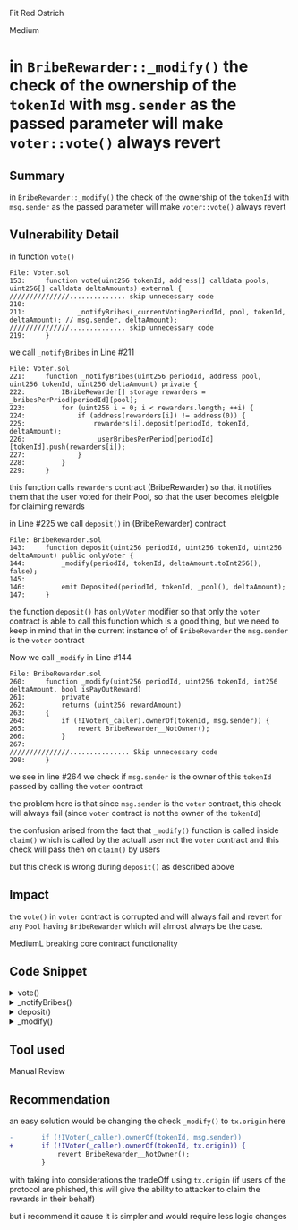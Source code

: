 Fit Red Ostrich

Medium

# in `BribeRewarder::_modify()` the check of the ownership of the `tokenId` with `msg.sender` as the passed parameter will make `voter::vote()` always revert

## Summary
in `BribeRewarder::_modify()` the check of the ownership of the `tokenId` with `msg.sender` as the passed parameter will make `voter::vote()` always revert
## Vulnerability Detail

in function `vote()`
```solidity
File: Voter.sol
153:     function vote(uint256 tokenId, address[] calldata pools, uint256[] calldata deltaAmounts) external {
///////////////.............. skip unnecessary code
210: 
211:             _notifyBribes(_currentVotingPeriodId, pool, tokenId, deltaAmount); // msg.sender, deltaAmount);
///////////////.............. skip unnecessary code
219:     }
```

we call `_notifyBribes` in Line #211 

```solidity
File: Voter.sol
221:     function _notifyBribes(uint256 periodId, address pool, uint256 tokenId, uint256 deltaAmount) private {
222:         IBribeRewarder[] storage rewarders = _bribesPerPriod[periodId][pool];
223:         for (uint256 i = 0; i < rewarders.length; ++i) {
224:             if (address(rewarders[i]) != address(0)) {
225:                 rewarders[i].deposit(periodId, tokenId, deltaAmount);
226:                 _userBribesPerPeriod[periodId][tokenId].push(rewarders[i]);
227:             }
228:         }
229:     }
```

this function calls `rewarders` contract (BribeRewarder) so that it notifies them that the user voted for their Pool, so that the user becomes eleigble for claiming rewards

in Line #225 we call `deposit()` in (BribeRewarder) contract

```solidity
File: BribeRewarder.sol
143:     function deposit(uint256 periodId, uint256 tokenId, uint256 deltaAmount) public onlyVoter {
144:         _modify(periodId, tokenId, deltaAmount.toInt256(), false);
145: 
146:         emit Deposited(periodId, tokenId, _pool(), deltaAmount);
147:     }
```

the function `deposit()` has `onlyVoter` modifier so that only the `voter` contract is able to call this function which is a good thing, but we need to keep in mind that in the current instance of of `BribeRewarder` the `msg.sender` is the `voter` contract

Now we call `_modify` in Line #144 

```solidity
File: BribeRewarder.sol
260:     function _modify(uint256 periodId, uint256 tokenId, int256 deltaAmount, bool isPayOutReward)
261:         private
262:         returns (uint256 rewardAmount)
263:     {
264:         if (!IVoter(_caller).ownerOf(tokenId, msg.sender)) {
265:             revert BribeRewarder__NotOwner();
266:         }
267: 
///////////////............... Skip unnecessary code
298:     }
```
we see in line #264 we check if `msg.sender` is the owner of this `tokenId` passed by calling the `voter` contract

the problem here is that since `msg.sender` is the `voter` contract, this check will always fail (since `voter` contract is not the owner of the `tokenId`)

the confusion arised from the fact that `_modify()` function is called inside `claim()` which is called by the actuall user not the `voter` contract and this check will pass then on `claim()` by users

but this check is wrong during `deposit()` as described above

## Impact
the `vote()` in `voter` contract is corrupted and will always fail and revert for any `Pool` having `BribeRewarder` which will almost always be the case.

MediumL breaking core contract functionality

## Code Snippet
<details><summary>vote()</summary>
<p>
https://github.com/sherlock-audit/2024-06-magicsea/blob/7fd1a65b76d50f1bf2555c699ef06cde2b646674/magicsea-staking/src/Voter.sol#L153-L219

```solidity
File: Voter.sol
153:     function vote(uint256 tokenId, address[] calldata pools, uint256[] calldata deltaAmounts) external {
154:         if (pools.length != deltaAmounts.length) revert IVoter__InvalidLength();
155: 
156:         // check voting started
157:         if (!_votingStarted()) revert IVoter_VotingPeriodNotStarted();
158:         if (_votingEnded()) revert IVoter_VotingPeriodEnded();
159: 
160:         // check ownership of tokenId
161:         if (_mlumStaking.ownerOf(tokenId) != msg.sender) {
162:             revert IVoter__NotOwner();
163:         }
164: 
165:         uint256 currentPeriodId = _currentVotingPeriodId;
166:         // check if alreay voted
167:         if (_hasVotedInPeriod[currentPeriodId][tokenId]) {
168:             revert IVoter__AlreadyVoted();
169:         }
170: 
171:         // check if _minimumLockTime >= initialLockDuration and it is locked
172:         if (_mlumStaking.getStakingPosition(tokenId).initialLockDuration < _minimumLockTime) {
173:             revert IVoter__InsufficientLockTime();
174:         }
175:         if (_mlumStaking.getStakingPosition(tokenId).lockDuration < _periodDuration) {
176:             revert IVoter__InsufficientLockTime();
177:         }
178: 
179:         uint256 votingPower = _mlumStaking.getStakingPosition(tokenId).amountWithMultiplier;
180: 
181:         // check if deltaAmounts > votingPower
182:         uint256 totalUserVotes;
183:         for (uint256 i = 0; i < pools.length; ++i) {
184:             totalUserVotes += deltaAmounts[i];
185:         }
186: 
187:         if (totalUserVotes > votingPower) {
188:             revert IVoter__InsufficientVotingPower();
189:         }
190: 
191:         IVoterPoolValidator validator = _poolValidator;
192: 
193:         for (uint256 i = 0; i < pools.length; ++i) {
194:             address pool = pools[i];
195: 
196:             if (address(validator) != address(0) && !validator.isValid(pool)) {
197:                 revert Voter__PoolNotVotable();
198:             }
199: 
200:             uint256 deltaAmount = deltaAmounts[i];
201: 
202:             _userVotes[tokenId][pool] += deltaAmount;
203:             _poolVotesPerPeriod[currentPeriodId][pool] += deltaAmount;
204: 
205:             if (_votes.contains(pool)) {
206:                 _votes.set(pool, _votes.get(pool) + deltaAmount);
207:             } else {
208:                 _votes.set(pool, deltaAmount);
209:             }
210: 
211:             _notifyBribes(_currentVotingPeriodId, pool, tokenId, deltaAmount); // msg.sender, deltaAmount);
212:         }
213: 
214:         _totalVotes += totalUserVotes;
215: 
216:         _hasVotedInPeriod[currentPeriodId][tokenId] = true;
217: 
218:         emit Voted(tokenId, currentPeriodId, pools, deltaAmounts);
219:     }
```


</p>
</details> 

<details><summary>_notifyBribes()</summary>
<p>
https://github.com/sherlock-audit/2024-06-magicsea/blob/7fd1a65b76d50f1bf2555c699ef06cde2b646674/magicsea-staking/src/Voter.sol#L221-L229

```solidity
    function _notifyBribes(uint256 periodId, address pool, uint256 tokenId, uint256 deltaAmount) private {
        IBribeRewarder[] storage rewarders = _bribesPerPriod[periodId][pool];
        for (uint256 i = 0; i < rewarders.length; ++i) {
            if (address(rewarders[i]) != address(0)) {
                rewarders[i].deposit(periodId, tokenId, deltaAmount);
                _userBribesPerPeriod[periodId][tokenId].push(rewarders[i]);
            }
        }
    }
```


</p>
</details> 

<details><summary>deposit()</summary>
<p>
https://github.com/sherlock-audit/2024-06-magicsea/blob/7fd1a65b76d50f1bf2555c699ef06cde2b646674/magicsea-staking/src/rewarders/BribeRewarder.sol#L143-L147

```solidity
    function deposit(uint256 periodId, uint256 tokenId, uint256 deltaAmount) public onlyVoter {
        _modify(periodId, tokenId, deltaAmount.toInt256(), false);

        emit Deposited(periodId, tokenId, _pool(), deltaAmount);
    }
```

</p>
</details> 

<details><summary>_modify()</summary>
<p>
https://github.com/sherlock-audit/2024-06-magicsea/blob/7fd1a65b76d50f1bf2555c699ef06cde2b646674/magicsea-staking/src/rewarders/BribeRewarder.sol#L260-L298

```solidity
    function _modify(uint256 periodId, uint256 tokenId, int256 deltaAmount, bool isPayOutReward)
        private
        returns (uint256 rewardAmount)
    {
        if (!IVoter(_caller).ownerOf(tokenId, msg.sender)) {
            revert BribeRewarder__NotOwner();
        }

        // extra check so we dont calc rewards before starttime
        (uint256 startTime,) = IVoter(_caller).getPeriodStartEndtime(periodId);
        if (block.timestamp <= startTime) {
            _lastUpdateTimestamp = startTime;
        }

        RewardPerPeriod storage reward = _rewards[_indexByPeriodId(periodId)];
        Amounts.Parameter storage amounts = reward.userVotes;
        Rewarder2.Parameter storage rewarder = reward.rewarder;

        (uint256 oldBalance, uint256 newBalance, uint256 oldTotalSupply,) = amounts.update(tokenId, deltaAmount);

        uint256 totalRewards = _calculateRewards(periodId);

        rewardAmount = rewarder.update(bytes32(tokenId), oldBalance, newBalance, oldTotalSupply, totalRewards);

        if (block.timestamp > _lastUpdateTimestamp) {
            _lastUpdateTimestamp = block.timestamp;
        }

        if (isPayOutReward) {
            rewardAmount = rewardAmount + unclaimedRewards[periodId][tokenId];
            unclaimedRewards[periodId][tokenId] = 0;
            if (rewardAmount > 0) {
                IERC20 token = _token();
                _safeTransferTo(token, msg.sender, rewardAmount);
            }
        } else {
            unclaimedRewards[periodId][tokenId] += rewardAmount;
        }
    }
```


</p>
</details> 

## Tool used

Manual Review

## Recommendation

an easy solution would be changing the check `_modify()` to `tx.origin` here 
```diff
-       if (!IVoter(_caller).ownerOf(tokenId, msg.sender))
+       if (!IVoter(_caller).ownerOf(tokenId, tx.origin)) {
            revert BribeRewarder__NotOwner();
        }
```
with taking into considerations the tradeOff using `tx.origin` (if users of the protocol are phished, this will give the ability to attacker to claim the rewards in their behalf) 

but i recommend it cause it is simpler and would require less logic changes
